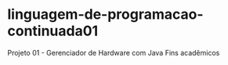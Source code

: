 # linguagem-de-programacao-continuada01
Projeto 01 - Gerenciador de Hardware com Java
Fins acadêmicos
